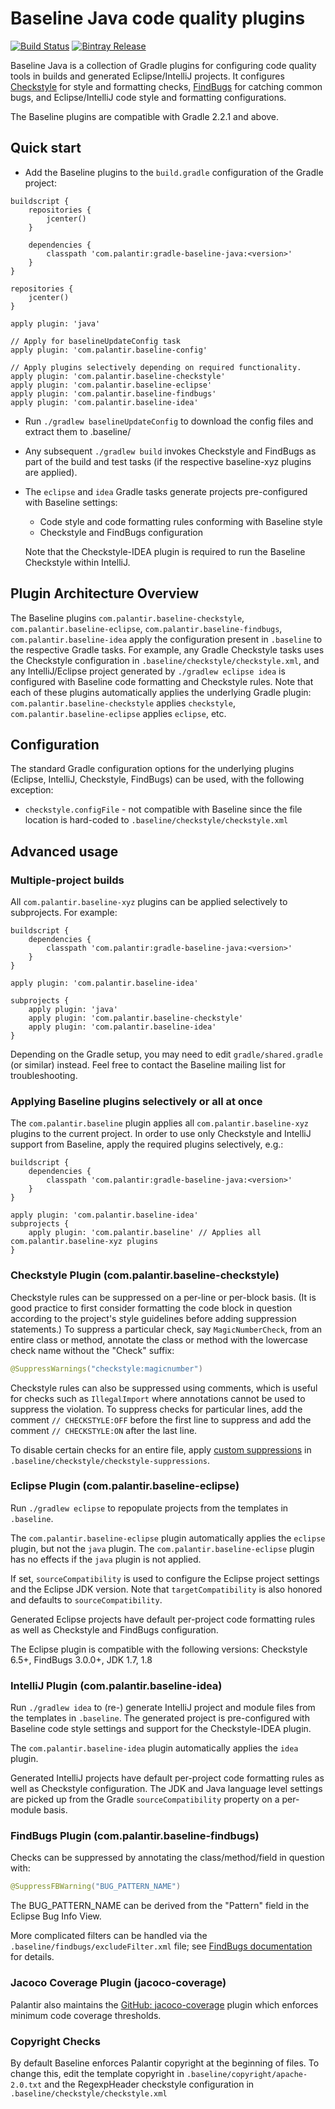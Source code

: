 # Baseline Java code quality plugins

[![Build Status](https://travis-ci.org/palantir/gradle-baseline.svg)](https://travis-ci.org/palantir/gradle-baseline)
[![Bintray Release](https://api.bintray.com/packages/palantir/releases/gradle-baseline/images/download.svg) ](https://bintray.com/palantir/releases/gradle-baseline/_latestVersion)

Baseline Java is a collection of Gradle plugins for configuring code quality tools in builds and generated
Eclipse/IntelliJ projects. It configures [Checkstyle](http://checkstyle.sourceforge.net) for style and formatting
checks, [FindBugs](http://findbugs.sourceforge.net/) for catching common bugs, and Eclipse/IntelliJ code style and
formatting configurations.

The Baseline plugins are compatible with Gradle 2.2.1 and above.






## Quick start
- Add the Baseline plugins to the `build.gradle` configuration of the Gradle project:

```Gradle
buildscript {
    repositories {
        jcenter()
    }

    dependencies {
        classpath 'com.palantir:gradle-baseline-java:<version>'
    }
}

repositories {
    jcenter()
}

apply plugin: 'java'

// Apply for baselineUpdateConfig task
apply plugin: 'com.palantir.baseline-config'

// Apply plugins selectively depending on required functionality.
apply plugin: 'com.palantir.baseline-checkstyle'
apply plugin: 'com.palantir.baseline-eclipse'
apply plugin: 'com.palantir.baseline-findbugs'
apply plugin: 'com.palantir.baseline-idea'
```

- Run ``./gradlew baselineUpdateConfig`` to download the config files
and extract them to .baseline/
- Any subsequent ``./gradlew build`` invokes Checkstyle and FindBugs as part of the build and test tasks (if the
respective baseline-xyz plugins are applied).
- The ``eclipse`` and ``idea`` Gradle tasks generate projects pre-configured with Baseline settings:

   - Code style and code formatting rules conforming with Baseline style
   - Checkstyle and FindBugs configuration

  Note that the Checkstyle-IDEA plugin is required to run the Baseline Checkstyle within IntelliJ.




## Plugin Architecture Overview

The Baseline plugins `com.palantir.baseline-checkstyle`, `com.palantir.baseline-eclipse`,
`com.palantir.baseline-findbugs`, `com.palantir.baseline-idea` apply the configuration present in `.baseline` to the
respective Gradle tasks. For example, any Gradle Checkstyle tasks uses the Checkstyle configuration in
`.baseline/checkstyle/checkstyle.xml`, and any IntelliJ/Eclipse project generated by `./gradlew eclipse idea` is
configured with Baseline code formatting and Checkstyle rules. Note that each of these plugins automatically applies the
underlying Gradle plugin: `com.palantir.baseline-checkstyle` applies `checkstyle`, `com.palantir.baseline-eclipse`
applies `eclipse`, etc.





## Configuration

The standard Gradle configuration options for the underlying plugins (Eclipse, IntelliJ, Checkstyle, FindBugs) can be
used, with the following exception:

- `checkstyle.configFile` - not compatible with Baseline since the file location is hard-coded to
`.baseline/checkstyle/checkstyle.xml`






## Advanced usage

### Multiple-project builds

All `com.palantir.baseline-xyz` plugins can be applied selectively to subprojects. For example:

```Gradle
buildscript {
    dependencies {
        classpath 'com.palantir:gradle-baseline-java:<version>'
    }
}

apply plugin: 'com.palantir.baseline-idea'

subprojects {
    apply plugin: 'java'
    apply plugin: 'com.palantir.baseline-checkstyle'
    apply plugin: 'com.palantir.baseline-idea'
}
```

Depending on the Gradle setup, you may need to edit `gradle/shared.gradle` (or similar) instead. Feel free to contact
the Baseline mailing list for troubleshooting.


### Applying Baseline plugins selectively or all at once

The `com.palantir.baseline` plugin applies all `com.palantir.baseline-xyz` plugins to the current project. In order to
use only Checkstyle and IntelliJ support from Baseline, apply the required plugins selectively, e.g.:

```Gradle
buildscript {
    dependencies {
        classpath 'com.palantir:gradle-baseline-java:<version>'
    }
}

apply plugin: 'com.palantir.baseline-idea'
subprojects {
    apply plugin: 'com.palantir.baseline' // Applies all com.palantir.baseline-xyz plugins
}
```





### Checkstyle Plugin (com.palantir.baseline-checkstyle)

Checkstyle rules can be suppressed on a per-line or per-block basis. (It is good practice to first consider formatting
the code block in question according to the project's style guidelines before adding suppression statements.) To
suppress a particular check, say `MagicNumberCheck`, from an entire class or method, annotate the class or method with
the lowercase check name without the "Check" suffix:

```Java
@SuppressWarnings("checkstyle:magicnumber")
```

Checkstyle rules can also be suppressed using comments, which is useful for checks such as `IllegalImport` where
annotations cannot be used to suppress the violation. To suppress checks for particular lines, add the comment
`// CHECKSTYLE:OFF` before the first line to suppress and add the comment `// CHECKSTYLE:ON` after the last line.

To disable certain checks for an entire file, apply [custom suppressions](http://checkstyle.sourceforge.net/config.html)
in `.baseline/checkstyle/checkstyle-suppressions`.


### Eclipse Plugin (com.palantir.baseline-eclipse)

Run `./gradlew eclipse` to repopulate projects from the templates in `.baseline`.

The `com.palantir.baseline-eclipse` plugin automatically applies the `eclipse` plugin, but not the `java` plugin. The
`com.palantir.baseline-eclipse` plugin has no effects if the `java` plugin is not applied.

If set, `sourceCompatibility` is used to configure the Eclipse project settings and the Eclipse JDK version. Note
that `targetCompatibility` is also honored and defaults to `sourceCompatibility`.

Generated Eclipse projects have default per-project code formatting rules as well as Checkstyle and FindBugs
configuration.

The Eclipse plugin is compatible with the following versions: Checkstyle 6.5+, FindBugs 3.0.0+, JDK 1.7, 1.8


### IntelliJ Plugin (com.palantir.baseline-idea)

Run `./gradlew idea` to (re-) generate IntelliJ project and module files from the templates in `.baseline`. The
generated project is pre-configured with Baseline code style settings and support for the Checkstyle-IDEA plugin.

The `com.palantir.baseline-idea` plugin automatically applies the `idea` plugin.

Generated IntelliJ projects have default per-project code formatting rules as well as Checkstyle configuration. The JDK
and Java language level settings are picked up from the Gradle `sourceCompatibility` property on a per-module basis.


### FindBugs Plugin (com.palantir.baseline-findbugs)

Checks can be suppressed by annotating the class/method/field in question with:

```Java
@SuppressFBWarning("BUG_PATTERN_NAME")
```

The BUG_PATTERN_NAME can be derived from the "Pattern" field in the Eclipse Bug Info View.

More complicated filters can be handled via the `.baseline/findbugs/excludeFilter.xml` file; see [FindBugs
documentation](http://findbugs.sourceforge.net/manual/filter.html) for details.


### Jacoco Coverage Plugin (jacoco-coverage)

Palantir also maintains the [GitHub: jacoco-coverage](https://github.com/palantir/gradle-jacoco-coverage) plugin which
enforces minimum code coverage thresholds.


### Copyright Checks

By default Baseline enforces Palantir copyright at the beginning of files. To change this, edit the template copyright in `.baseline/copyright/apache-2.0.txt` and the RegexpHeader checkstyle configuration in `.baseline/checkstyle/checkstyle.xml`
